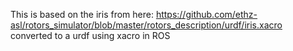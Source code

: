 This is based on the iris from here:
https://github.com/ethz-asl/rotors_simulator/blob/master/rotors_description/urdf/iris.xacro
converted to a urdf using xacro in ROS
